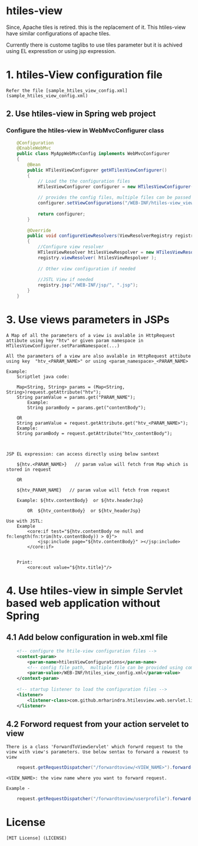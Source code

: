 # htiles-view
Since, Apache tiles is retired. this is the replacement of it. This htiles-view have similar configurations of apache tiles.

Currently there is custome taglibs to use tiles parameter but it is achived using EL expresstion or using jsp expression.

# 1. htiles-View configuration file
    Refer the file [sample_htiles_view_config.xml] (sample_htiles_view_config.xml)

## 2. Use htiles-view in Spring web project
### Configure the htiles-view in WebMvcConfigurer class

```java		
	@Configuration
	@EnableWebMvc
	public class MyAppWebMvcConfig implements WebMvcConfigurer 
	{			
		@Bean
		public HTilesViewConfigurer getHTilesViewConfigurer()
		{	
			// Load the the configuration files
			HTilesViewConfigurer configurer = new HTilesViewConfigurer();
			
			// provides the config files, multiple files can be passed using String []
			configurer.setViewConfigurations("/WEB-INF/htiles-view_view_config.xml");
						
			return configurer;					
		}
	
		@Override
		public void configureViewResolvers(ViewResolverRegistry registry) 
		{	
			//Configure view resolver
			HTilesViewResolver htilesViewRespolver = new HTilesViewResolver();		
		    registry.viewResolver( htilesViewRespolver );
			
			// Other view configuration if needed
			
			//JSTL View if needed
			registry.jsp("/WEB-INF/jsp/", ".jsp");			
		}	
	}
```
# 3. Use views parameters in JSPs

	A Map of all the parameters of a view is avalable in HttpRequest attibute using key "htv" or given param namespace in HTilesViewConfigurer.setParamNamespace(...)
	
    All the parameters of a view are also avalable in HttpRequest attibute using key  "htv_<PARAM_NAME>" or using <param_namespace>_<PARAM_NAME>
	
	Example: 
		Scriptlet java code:
        
		Map<String, String> params = (Map<String, String>)request.getAttribute("htv");			
		String paramValue = params.get("PARAM_NAME");
			Example: 
			String paramBody = params.get("contentBody");
		
		OR
		String paramValue = request.getAttribute.get("htv_<PARAM_NAME>");
		Example: 
		String paramBody = request.getAttribute("htv_contentBody");
	
							
		
	JSP EL expression: can access directly using below santext
		
		${htv.<PARAM_NAME>}   // param value will fetch from Map which is stored in request
		
		OR
		
		${htv_PARAM_NAME}   // param value will fetch from request
		
		Example: ${htv.contentBody}  or ${htv.headerJsp}
		
			OR  ${htv_contentBody}  or ${htv_headerJsp}
    
    Use with JSTL:
        Example
            <core:if test="${htv.contentBody ne null and fn:length(fn:trim(htv.contentBody)) > 0}">	
                <jsp:include page="${htv.contentBody}" ></jsp:include>			
            </core:if>
            
            
        Print:
            <core:out value="${htv.title}"/>


# 4. Use htiles-view in simple Servlet based web application without Spring
## 4.1 Add below configuration in web.xml file
```xml    
    <!-- configure the htile-view configuration files -->
    <context-param>
		<param-name>htilesViewConfigurations</param-name>
        <!-- config file path,  multiple file can be provided using comma separated -->
		<param-value>/WEB-INF/htiles_view_config.xml</param-value>
	</context-param>
	
    <!-- startup listener to load the configuration files -->
	<listener>
		<listener-class>com.github.mrharindra.htilesview.web.servlet.listener.HtilesViewInitializerListener</listener-class>	
	</listener>
```
## 4.2 Forword request from your action servelet to view
    There is a class 'ForwardToViewServlet' which forwrd request to the view with view's parameters. Use below sentax to forward a rewuest to view
	
```java
    request.getRequestDispatcher("/forwardtoview/<VIEW_NAME>").forward(request, response);
```
    <VIEW_NAME>: the view name where you want to forward request. 

    Example - 
```java    
    request.getRequestDispatcher("/forwardtoview/userprofile").forward(request, response);
```

# License
    [MIT License] (LICENSE)






